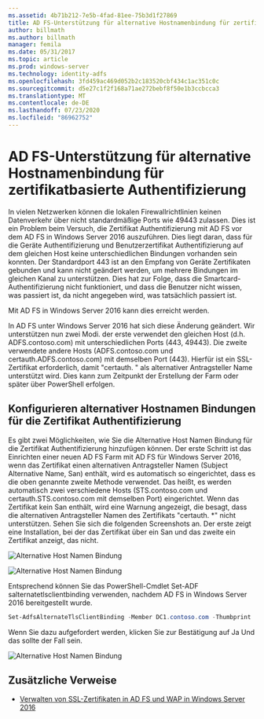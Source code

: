 ```yaml
---
ms.assetid: 4b71b212-7e5b-4fad-81ee-75b3d1f27869
title: AD FS-Unterstützung für alternative Hostnamenbindung für zertifikatbasierte Authentifizierung
author: billmath
ms.author: billmath
manager: femila
ms.date: 05/31/2017
ms.topic: article
ms.prod: windows-server
ms.technology: identity-adfs
ms.openlocfilehash: 3fd459ac469d052b2c183520cbf434c1ac351c0c
ms.sourcegitcommit: d5e27c1f2f168a71ae272bebf8f50e1b3ccbcca3
ms.translationtype: MT
ms.contentlocale: de-DE
ms.lasthandoff: 07/23/2020
ms.locfileid: "86962752"
---
```

# <a name="ad-fs-support-for-alternate-hostname-binding-for-certificate-authentication"></a>AD FS-Unterstützung für alternative Hostnamenbindung für zertifikatbasierte Authentifizierung

In vielen Netzwerken können die lokalen Firewallrichtlinien keinen Datenverkehr über nicht standardmäßige Ports wie 49443 zulassen. Dies ist ein Problem beim Versuch, die Zertifikat Authentifizierung mit AD FS vor dem AD FS in Windows Server 2016 auszuführen. Dies liegt daran, dass für die Geräte Authentifizierung und Benutzerzertifikat Authentifizierung auf dem gleichen Host keine unterschiedlichen Bindungen vorhanden sein konnten. Der Standardport 443 ist an den Empfang von Geräte Zertifikaten gebunden und kann nicht geändert werden, um mehrere Bindungen im gleichen Kanal zu unterstützen. Dies hat zur Folge, dass die Smartcard-Authentifizierung nicht funktioniert, und dass die Benutzer nicht wissen, was passiert ist, da nicht angegeben wird, was tatsächlich passiert ist.  
  
Mit AD FS in Windows Server 2016 kann dies erreicht werden.
  
In AD FS unter Windows Server 2016 hat sich diese Änderung geändert. Wir unterstützen nun zwei Modi. der erste verwendet den gleichen Host (d.h. ADFS.contoso.com) mit unterschiedlichen Ports (443, 49443). Die zweite verwendete andere Hosts (ADFS.contoso.com und certauth.ADFS.contoso.com) mit demselben Port (443). Hierfür ist ein SSL-Zertifikat erforderlich, damit "certauth. <ADFS-Service-Name>" als alternativer Antragsteller Name unterstützt wird. Dies kann zum Zeitpunkt der Erstellung der Farm oder später über PowerShell erfolgen.  
  
## <a name="how-to-configure-alternate-host-name-binding-for-certificate-authentication"></a>Konfigurieren alternativer Hostnamen Bindungen für die Zertifikat Authentifizierung  
Es gibt zwei Möglichkeiten, wie Sie die Alternative Host Namen Bindung für die Zertifikat Authentifizierung hinzufügen können. Der erste Schritt ist das Einrichten einer neuen AD FS Farm mit AD FS für Windows Server 2016, wenn das Zertifikat einen alternativen Antragsteller Namen (Subject Alternative Name, San) enthält, wird es automatisch so eingerichtet, dass es die oben genannte zweite Methode verwendet. Das heißt, es werden automatisch zwei verschiedene Hosts (STS.contoso.com und certauth.STS.contoso.com mit demselben Port) eingerichtet. Wenn das Zertifikat kein San enthält, wird eine Warnung angezeigt, die besagt, dass die alternativen Antragsteller Namen des Zertifikats "certauth. *" nicht unterstützen. Sehen Sie sich die folgenden Screenshots an. Der erste zeigt eine Installation, bei der das Zertifikat über ein San und das zweite ein Zertifikat anzeigt, das nicht.  
  
![Alternative Host Namen Bindung](media/AD-FS-support-for-alternate-hostname-binding-for-certificate-authentication/ADFS_CA_1.png)  
  
![Alternative Host Namen Bindung](media/AD-FS-support-for-alternate-hostname-binding-for-certificate-authentication/ADFS_CA_2.png)  
  
Entsprechend können Sie das PowerShell-Cmdlet Set-ADF salternatetlsclientbinding verwenden, nachdem AD FS in Windows Server 2016 bereitgestellt wurde.
  
```powershell
Set-AdfsAlternateTlsClientBinding -Member DC1.contoso.com -Thumbprint '<thumbprint of cert>'
```

Wenn Sie dazu aufgefordert werden, klicken Sie zur Bestätigung auf Ja  Und das sollte der Fall sein.

![Alternative Host Namen Bindung](media/AD-FS-support-for-alternate-hostname-binding-for-certificate-authentication/ADFS_CA_3.png)

## <a name="additional-references"></a>Zusätzliche Verweise

* [Verwalten von SSL-Zertifikaten in AD FS und WAP in Windows Server 2016](./manage-ssl-certificates-ad-fs-wap.md)
